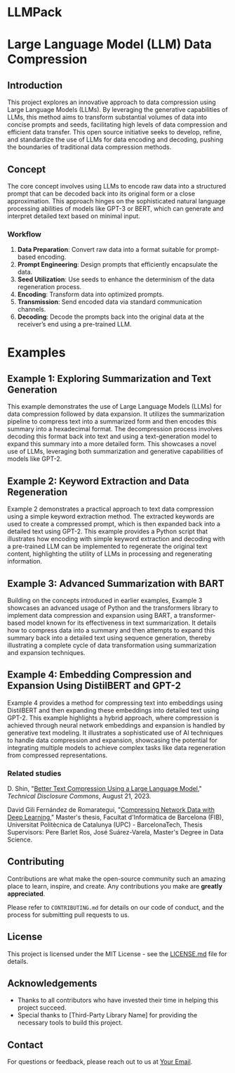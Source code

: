 # LLMPack
# Large Language Model (LLM) Data Compression

## Introduction
This project explores an innovative approach to data compression using Large Language Models (LLMs). By leveraging the generative capabilities of LLMs, this method aims to transform substantial volumes of data into concise prompts and seeds, facilitating high levels of data compression and efficient data transfer. This open source initiative seeks to develop, refine, and standardize the use of LLMs for data encoding and decoding, pushing the boundaries of traditional data compression methods.

## Concept
The core concept involves using LLMs to encode raw data into a structured prompt that can be decoded back into its original form or a close approximation. This approach hinges on the sophisticated natural language processing abilities of models like GPT-3 or BERT, which can generate and interpret detailed text based on minimal input.

### Workflow
1. **Data Preparation**: Convert raw data into a format suitable for prompt-based encoding.
2. **Prompt Engineering**: Design prompts that efficiently encapsulate the data.
3. **Seed Utilization**: Use seeds to enhance the determinism of the data regeneration process.
4. **Encoding**: Transform data into optimized prompts.
5. **Transmission**: Send encoded data via standard communication channels.
6. **Decoding**: Decode the prompts back into the original data at the receiver’s end using a pre-trained LLM.

# Examples

## Example 1: Exploring Summarization and Text Generation
This example demonstrates the use of Large Language Models (LLMs) for data compression followed by data expansion. It utilizes the summarization pipeline to compress text into a summarized form and then encodes this summary into a hexadecimal format. The decompression process involves decoding this format back into text and using a text-generation model to expand this summary into a more detailed form. This showcases a novel use of LLMs, leveraging both summarization and generative capabilities of models like GPT-2.

## Example 2: Keyword Extraction and Data Regeneration
Example 2 demonstrates a practical approach to text data compression using a simple keyword extraction method. The extracted keywords are used to create a compressed prompt, which is then expanded back into a detailed text using GPT-2. This example provides a Python script that illustrates how encoding with simple keyword extraction and decoding with a pre-trained LLM can be implemented to regenerate the original text content, highlighting the utility of LLMs in processing and regenerating information.

## Example 3: Advanced Summarization with BART
Building on the concepts introduced in earlier examples, Example 3 showcases an advanced usage of Python and the transformers library to implement data compression and expansion using BART, a transformer-based model known for its effectiveness in text summarization. It details how to compress data into a summary and then attempts to expand this summary back into a detailed text using sequence generation, thereby illustrating a complete cycle of data transformation using summarization and expansion techniques.

## Example 4: Embedding Compression and Expansion Using DistilBERT and GPT-2
Example 4 provides a method for compressing text into embeddings using DistilBERT and then expanding these embeddings into detailed text using GPT-2. This example highlights a hybrid approach, where compression is achieved through neural network embeddings and expansion is handled by generative text modeling. It illustrates a sophisticated use of AI techniques to handle data compression and expansion, showcasing the potential for integrating multiple models to achieve complex tasks like data regeneration from compressed representations.


### Related studies
D. Shin, "[Better Text Compression Using a Large Language Model](https://www.tdcommons.org/dpubs_series/6155)," *Technical Disclosure Commons*, August 21, 2023.

David Gili Fernández de Romarategui, "[Compressing Network Data with Deep Learning](https://upcommons.upc.edu/bitstream/handle/2117/406468/183323.pdf?sequence=2&isAllowed=y)," Master's thesis, Facultat d'Informàtica de Barcelona (FIB), Universitat Politècnica de Catalunya (UPC) - BarcelonaTech, Thesis Supervisors: Pere Barlet Ros, José Suárez-Varela, Master's Degree in Data Science.

## Contributing
Contributions are what make the open-source community such an amazing place to learn, inspire, and create. Any contributions you make are **greatly appreciated**.

Please refer to `CONTRIBUTING.md` for details on our code of conduct, and the process for submitting pull requests to us.

## License
This project is licensed under the MIT License - see the [LICENSE.md](LICENSE.md) file for details.

## Acknowledgements
- Thanks to all contributors who have invested their time in helping this project succeed.
- Special thanks to [Third-Party Library Name] for providing the necessary tools to build this project.

## Contact
For questions or feedback, please reach out to us at [Your Email](mailto:your.email@example.com).
